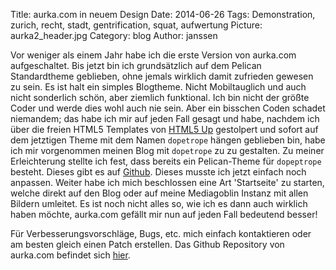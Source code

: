 Title: aurka.com in neuem Design
Date: 2014-06-26
Tags: Demonstration, zurich, recht, stadt, gentrification, squat, aufwertung
Picture: aurka2_header.jpg
Category: blog
Author: janssen

Vor weniger als einem Jahr habe ich die erste Version von aurka.com aufgeschaltet. Bis jetzt bin ich grundsätzlich auf dem Pelican Standardtheme geblieben, ohne jemals wirklich damit zufrieden gewesen zu sein. Es ist halt ein simples Blogtheme. Nicht Mobiltauglich und auch nicht sonderlich schön, aber ziemlich funktional. Ich bin nicht der größte Coder und werde dies wohl auch nie sein. Aber ein bisschen Coden schadet niemandem; das habe ich mir auf jeden Fall gesagt und habe, nachdem ich über die freien HTML5 Templates von [HTML5 Up](http://html5up.net/) gestolpert und sofort auf dem jetztigen Theme mit dem Namen `dopetrope` hängen geblieben bin, habe ich mir vorgenommen meinen Blog mit `dopetrope` zu zu gestalten. Zu meiner Erleichterung stellte ich fest, dass bereits ein Pelican-Theme für `dopeptrope` besteht. Dieses gibt es auf [Github](https://github.com/PierrePaul/html5-dopetrope). Dieses musste ich jetzt einfach noch anpassen. Weiter habe ich mich beschlossen eine Art 'Startseite' zu starten, welche direkt auf den Blog oder auf meine Mediagoblin Instanz mit allen Bildern umleitet. Es ist noch nicht alles so, wie ich es dann auch wirklich haben möchte, aurka.com gefällt mir nun auf jeden Fall bedeutend besser!

Für Verbesserungsvorschläge, Bugs, etc. mich einfach kontaktieren oder am besten gleich einen Patch erstellen. Das Github Repository von aurka.com befindet sich [hier](https://github.com/janaurka/aurka.com).
